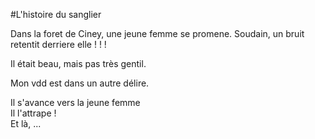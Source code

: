 #L'histoire du sanglier


Dans la foret de Ciney, une jeune femme se promene. Soudain, un bruit retentit derriere elle ! ! !

Il était beau, mais pas très gentil.

Mon vdd est dans un autre délire.

Il s'avance vers la jeune femme  
Il l'attrape !  
Et là, ...  
